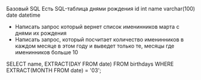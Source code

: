 Базовый SQL
Есть SQL-таблица днями рождения
id int
name varchar(100)
date datetime

- Написать запрос который вернет список именинников марта с днями их рождения
- Написать запрос, который посчитает количество именинников в каждом месяце в
  этом году и выведет только те, месяцы где именинников больше 10

SELECT name, EXTRACT(DAY FROM date) FROM birthdays
WHERE EXTRACT(MONTH FROM date) = '03';
